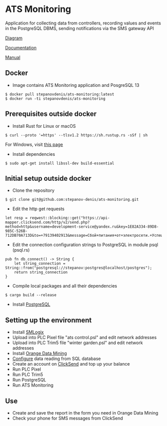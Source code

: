 # ATS Monitoring
Application for collecting data from controllers, recording values and events in the PostgreSQL DBMS, sending notifications via the SMS gateway API

[Diagram](https://viewer.diagrams.net/?tags=%7B%7D&highlight=0000ff&edit=_blank&layers=1&nav=1&title=diagram%20ats-monitoring.drawio.xml#R7Vtbd9o4EP41eUyPL9jAY4A27W6yS0q23T4KWzFqbMkry0Dy63dkyxjjSygQII3PySFoJEuj0cw3n8f4whwGy2uOwtktc7F%2FYWju8sIcXRhGt2fApxQ8pQK7b6YCjxM3Fem5YEKesRJqShoTF0eFgYIxX5CwKHQYpdgRBRninC2Kwx6YX1w1RB4uCSYO8svS78QVMyXVNS3v%2BIyJN1NL9yzVMUXOo8dZTNV6lFGc9gQom0YNjWbIZYs1kfnxwhxyxkT6LVgOsS%2Btmlksve5TTe9KZY6p2OaCiMSe9zz69DzrTgfBgHvDuz8u%2B%2Bksc%2BTHyhRKWfGU2Qa7YCrVZFzMmMco8j%2Fm0kGyfyyX0aCVj7lhLAShDsKfWIgnde4oFgxEMxH4qveBUaE6dRva5a2p3UYs5o7Sy%2BzrloZ7nd6DbvU6mnOZOQ7iHhYNe%2B6k4%2BS%2B1iZXRrvGLMCCP8EAjn0kyLzoIkh5mrcal5scviirV59AncYF69s%2B6D5wybxwCvZ%2FsfSTxFKXUWKqKxgARlrmnVI9n3i0cIUDNsR8fZDtqf9%2BNuMuS6WzfKFhLC93SSQ4mcaCMCqbeE7gnNQSYJd0leLKIE62mUk3%2FG6OuSAQoldqS0I60yDboNqWOYhC5BDq3Seu1ssFN%2FhBOoGRS76q%2BNUT2QyFciEnnkoXjpT3aYntOWCM3Ig5AoeTYZx6qNKtU3Teovevolw2HBYQR3330RT7gxVcDJnPQP1RAhhwmeDscYU9WUx8QgHxJaR%2Bw9xFFG2EilEbJ9J2eNno3VlvBk8Kubuquchh0DSVbLaGgCtY2ycgKsPTqA2KsNJPA4h3QlMntaWPalr%2BuVdoTOtiJctf2YV6%2FRzge3Sb8NLtqvC6up%2BsRUs6VymIamKrpD3Iwk3ZjFdaxpfBU7unFJx%2B9arY35T4ZFcwqrbWmC3kcWpRHIYQNi9aqLz%2BoTW6xhRzJBg%2FB2X%2BGU%2FOQY3xDeCCNiZLSSF%2FXR0Qlj3phVSSuWrioMBQAB4f%2FASlH4gEp3U4dzkL7zMKoTWRkV8A2b5VAFndLKOs3qtA2dXAg6Osbr5d5tfE6l5kf7p%2BKvrXpHYtBTw2oftO0tk1D3EX05bCvT0KZ9on53DWHhwuZW8pZ0vll4nf5Pwu7QPriEvlS7JvZza3WxobwiDOpCUcNCUUix0Y2ZRvy9HeCAFLUvs9J4F1Dkzj219SnQjzOeaNJn9X5KNjnJ58aCV8CJg7jSPpPcMxzPllXLKjjPeq7LGO69Jkm0knIK6bkJViVjHLWcVcofgGtHMmkEDT1RIhgyyZGMUawB%2FsZqh9sC4sUHMIbT1vw58czgXABUyNSHKMGEVigaPMkbciQNsfuNHfyAd6xYFX5gP7tc67%2B5uRTX3bWqNunYpt3g6%2FjqhGNH%2Fw0%2Bj4f975wY%2FPl%2BdxDmBu%2FvSvvB6CRDV%2FrPeNlmrytPW03hpjSC84Cf1mhNzpECutdl53DHp91Xg%2F6j9RiVLjjAW12bGl%2BGdA8W3r5BQ%2F29fb4PhHq9jeMAiG7VjnK5Vzy6R%2F17282m0Ci4TH8eTu5jCsPJck9XLtllEiGAcwaZz%2FRXp%2FbkTe7n4oUvluBbMzTOuoVL5cwGqp%2FKtReVs7OZWvL%2B3sWXhk%2FDGCs0keILfc43y5R79zeu5ht9yjqiTpE0xFY857t5wjrQXOCV4cqhaYS%2F7miMKtoaGNILVI%2FkHo7889dK0iFx2bfPRKONByjkNzjl6%2FfM72K1GO6vJL1TPSk1YPja0LT031pJfrTicrPDWpfXDmdzX%2BAn2TW3nr5iGBF6j%2BtzstAzwBA7ROWn2q9MW2%2BFRDAJ3HCaZuywErgcZxIKyaCfKuj4LPjK9ZJ64VNeazg2eQ8Sx57aLNGeebM45bNah2vzZpNASPRuNg2j6xqJ53Esh6doCjSL5I9i7zx5Hv96sjuPyj5fZ%2Bf9%2Bj7lhFpO5W%2FDi9e9T7%2FfIjhuvJbXvAux6wfbyCDjTzF1qTvrX3hc2P%2FwM%3D)

[Documentation](https://docs.rs/crate/ats-monitoring/0.2.0)

[Manual](https://github.com/stepanov-denis/ats-monitoring/blob/master/ATS%20Monitoring%20manual.pdf)
## Docker
* Image contains ATS Monitoring application and PosgreSQL 13
```
$ docker pull stepanovdenis/ats-monitoring:latest
$ docker run -ti stepanovdenis/ats-monitoring
```
## Prerequisites outside docker
* Install Rust for Linux or macOS
```
$ curl --proto '=https' --tlsv1.2 https://sh.rustup.rs -sSf | sh
```
For Windows, visit [this page](https://www.rust-lang.org/tools/install)
* Install dependencies
```
$ sudo apt-get install libssl-dev build-essential
```
## Initial setup outside docker
* Clone the repository
```
$ git clone git@github.com:stepanov-denis/ats-monitoring.git
```
* Edit the http get requests
```
let resp = reqwest::blocking::get("https://api-mapper.clicksend.com/http/v2/send.php?method=http&username=development-service@yandex.ru&key=1E82A334-89D8-985C-526B-712DB70A713D&to=+79139402913&message=Сбой+питания+от+электросети.+Успешный+старт+генератора.").unwrap();
```
* Edit the connection configuration strings to PostgreSQL in module psql (psql.rs)
```
pub fn db_connect() -> String {
    let string_connection = String::from("postgresql://stepanov:postgres@localhost/postgres");
    return string_connection
}
```
* Compile local packages and all their dependencies
```
$ cargo build --release
```
* Install [PostgreSQL](https://www.postgresql.org/download/)
## Setting up the environment
* Install [SMLogix](https://segnetics.com/ru/smlogix)
* Upload into PLC Pixel file "ats control.psl" and edit network addresses
* Upload into PLC Trim5 file "winter garden.psl" and edit network addresses
* Install [Orange Data Mining](https://orangedatamining.com/download/#linux)
* [Сonfigure](https://orangedatamining.com/widget-catalog/data/sqltable/) data reading from SQL database
* Create an account on [ClickSend](https://www.clicksend.com/) and top up your balance
* Run PLC Pixel
* Run PLC Trim5
* Run PostgreSQL
* Run ATS Monitoring
## Use
* Сreate and save the report in the form you need in Orange Data Mining
* Check your phone for SMS messages from ClickSend
